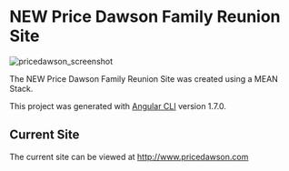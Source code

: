 # NEW Price Dawson Family Reunion Site

![pricedawson_screenshot](https://user-images.githubusercontent.com/28609667/41503278-b98cd134-7194-11e8-8619-b1788b7275f9.jpeg)

The NEW Price Dawson Family Reunion Site was created using a MEAN Stack.

This project was generated with [Angular CLI](https://github.com/angular/angular-cli) version 1.7.0.

## Current Site

The current site can be viewed at http://www.pricedawson.com

